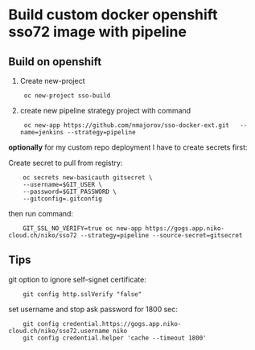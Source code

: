 # Build custom docker openshift sso72 image with pipeline


## Build on openshift


1. Create new-project


        oc new-project sso-build

2. create new pipeline strategy project with command


        oc new-app https://github.com/nmajorov/sso-docker-ext.git   --name=jenkins --strategy=pipeline


**optionally** for my custom repo deployment I have to create secrets first:

Create secret to pull from registry:

        oc secrets new-basicauth gitsecret \
        --username=$GIT_USER \
        --password=$GIT_PASSWORD \
        --gitconfig=.gitconfig

then run command:


        GIT_SSL_NO_VERIFY=true oc new-app https://gogs.app.niko-cloud.ch/niko/sso72 --strategy=pipeline --source-secret=gitsecret

        


## Tips

git option to ignore self-signet certificate:

        git config http.sslVerify "false"

set username and stop ask password for 1800 sec:


        git config credential.https://gogs.app.niko-cloud.ch/niko/sso72.username niko
        git config credential.helper 'cache --timeout 1800'